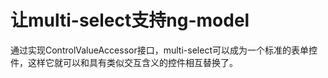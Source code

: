 # 让multi-select支持ng-model

通过实现ControlValueAccessor接口，multi-select可以成为一个标准的表单控件，这样它就可以和具有类似交互含义的控件相互替换了。
